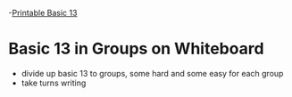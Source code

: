 -[Printable Basic 13](https://docs.google.com/document/d/1Vw-8ZzZy_kfkcK-6MUkXJNfNQ7qX9_nkxnIBNoVNdbM/edit#heading=h.wr6t3eu5n64f)

# Basic 13 in Groups on Whiteboard
  - divide up basic 13 to groups, some hard and some easy for each group
  - take turns writing